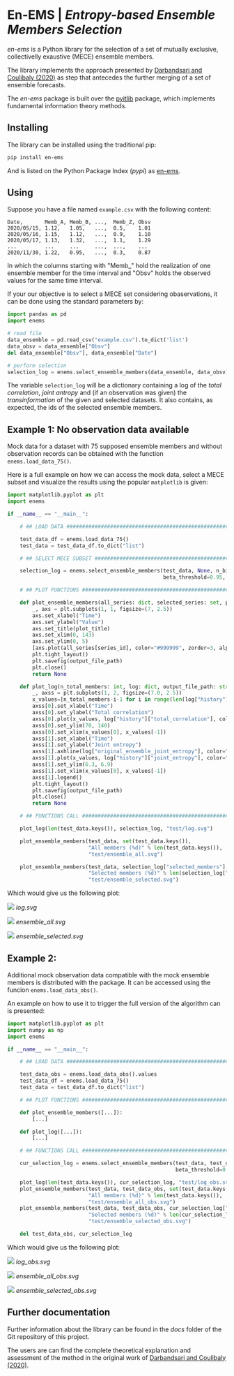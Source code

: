 # En-EMS | *Entropy-based Ensemble Members Selection*

*en-ems* is a Python library for the selection of a set of mutually exclusive, collectivelly exaustive (MECE) ensemble members.

The library implements the approach presented by [Darbandsari and Coulibaly (2020)](http://doi.org/https://doi.org/10.1016/j.jhydrol.2020.125577) as step that antecedes the further merging of a set of ensemble forecasts.

The *en-ems* package is built over the [pyitlib](https://pypi.org/project/pyitlib/) package, which implements fundamental information theory methods.


## Installing

The library can be installed using the traditional pip:

```bash
pip install en-ems
```

And is listed on the Python Package Index (*pypi*) as [en-ems](https://pypi.org/project/en-ems/).


## Using

Suppose you have a file named ```example.csv``` with the following content:

```
Date,       Memb_A, Memb_B, ...,  Memb_Z, Obsv
2020/05/15, 1.12,   1.05,   ...,  0.5,    1.01
2020/05/16, 1.15,   1.12,   ...,  0.9,    1.10
2020/05/17, 1.13,   1.32,   ...,  1.1,    1.29
...         ...     ...     ...,  ...,    ...
2020/11/30, 1.22,   0.95,   ...,  0.3,    0.87
```

In which the columns starting with "Memb_" hold the realization of one ensemble member for the time interval and "Obsv" holds the observed values for the same time interval.

If your our objective is to select a MECE set considering obaservations, it can be done using the standard parameters by:

```python
import pandas as pd
import enems

# read file
data_ensemble = pd.read_csv("example.csv").to_dict('list')
data_obsv = data_ensemble["Obsv"]
del data_ensemble["Obsv"], data_ensemble["Date"]

# perform selection
selection_log = enems.select_ensemble_members(data_ensemble, data_obsv)
```

The variable ```selection_log``` will be a dictionary containing a log of the *total correlation*, *joint antropy* and (if an observation was given) the *transinformation* of the given and selected datasets. It also contains, as expected, the ids of the selected ensemble members.

## Example 1: No observation data available

Mock data for a dataset with 75 supposed ensemble members and without observation records can be obtained with the function ```enems.load_data_75()```.

Here is a full example on how we can access the mock data, select a MECE subset and visualize the results using the popular ```matplotlib``` is given:

```python
import matplotlib.pyplot as plt
import enems

if __name__ == "__main__":

    # ## LOAD DATA ################################################################################################### #

    test_data_df = enems.load_data_75()
    test_data = test_data_df.to_dict("list")

    # ## SELECT MECE SUBSET ########################################################################################## #

    selection_log = enems.select_ensemble_members(test_data, None, n_bins=10, bin_by="equal_intervals", 
                                                  beta_threshold=0.95, n_processes=1, verbose=False)

    # ## PLOT FUNCTIONS ############################################################################################## #

    def plot_ensemble_members(all_series: dict, selected_series: set, plot_title: str, output_file_path: str) -> None:
        _, axs = plt.subplots(1, 1, figsize=(7, 2.5))
        axs.set_xlabel("Time")
        axs.set_ylabel("Value")
        axs.set_title(plot_title)
        axs.set_xlim(0, 143)
        axs.set_ylim(0, 5)
        [axs.plot(all_series[series_id], color="#999999", zorder=3, alpha=0.33) for series_id in selected_series]
        plt.tight_layout()
        plt.savefig(output_file_path)
        plt.close()
        return None

    def plot_log(n_total_members: int, log: dict, output_file_path: str) -> None:
        _, axss = plt.subplots(1, 2, figsize=(7.0, 2.5))
        x_values=[n_total_members-i-1 for i in range(len(log["history"]["total_correlation"]))]
        axss[0].set_xlabel("Time")
        axss[0].set_ylabel("Total correlation")
        axss[0].plot(x_values, log["history"]["total_correlation"], color="#7777FF", zorder=3)
        axss[0].set_ylim(70, 140)
        axss[0].set_xlim(x_values[0], x_values[-1])
        axss[1].set_xlabel("Time")
        axss[1].set_ylabel("Joint entropy")
        axss[1].axhline(log["original_ensemble_joint_entropy"], color="#FF7777", zorder=3, label="Full set")
        axss[1].plot(x_values, log["history"]["joint_entropy"], color="#7777FF", zorder=3, label="Selected set")
        axss[1].set_ylim(6.3, 6.9)
        axss[1].set_xlim(x_values[0], x_values[-1])
        axss[1].legend()
        plt.tight_layout()
        plt.savefig(output_file_path)
        plt.close()
        return None

    # ## FUNCTIONS CALL ############################################################################################## #

    plot_log(len(test_data.keys()), selection_log, "test/log.svg")

    plot_ensemble_members(test_data, set(test_data.keys()),
                          "All members (%d)" % len(test_data.keys()),
                          "test/ensemble_all.svg")

    plot_ensemble_members(test_data, selection_log["selected_members"],
                          "Selected members (%d)" % len(selection_log["selected_members"]),
                          "test/ensemble_selected.svg")
```

Which would give us the following plot:

![](docs/log.svg)
*log.svg*

![](docs/ensemble_all.svg)
*ensemble_all.svg*

![](docs/ensemble_selected.svg)
*ensemble_selected.svg*

## Example 2:

Additional mock observation data compatible with the mock ensemble members is distributed with the package. It can be accessed using the funcion ```enems.load_data_obs()```.

An example on how to use it to trigger the full version of the algorithm can is presented:

```python
import matplotlib.pyplot as plt
import numpy as np
import enems

if __name__ == "__main__":

    # ## LOAD DATA ################################################################################################### #

	test_data_obs = enems.load_data_obs().values
    test_data_df = enems.load_data_75()
    test_data = test_data_df.to_dict("list")

	# ## PLOT FUNCTIONS ############################################################################################## #

    def plot_ensemble_members([...]):
		[...]

	def plot_log([...]):
        [...]

	# ## FUNCTIONS CALL ############################################################################################## #

    cur_selection_log = enems.select_ensemble_members(test_data, test_data_obs, n_bins=10, bin_by="equal_intervals",
                                                      beta_threshold=0.95, n_processes=1, verbose=False)

    plot_log(len(test_data.keys()), cur_selection_log, "test/log_obs.svg")
    plot_ensemble_members(test_data, test_data_obs, set(test_data.keys()),
                          "All members (%d)" % len(test_data.keys()),
                          "test/ensemble_all_obs.svg")
    plot_ensemble_members(test_data, test_data_obs, cur_selection_log["selected_members"],
                          "Selected members (%d)" % len(cur_selection_log["selected_members"]),
                          "test/ensemble_selected_obs.svg")

    del test_data_obs, cur_selection_log
```

Which would give us the following plot:

![](docs/log.svg)
*log_obs.svg*

![](docs/ensemble_all.svg)
*ensemble_all_obs.svg*

![](docs/ensemble_selected.svg)
*ensemble_selected_obs.svg*

## Further documentation

Further information about the library can be found in the *docs* folder of the Git repository of this project.

The users are can find the complete theoretical explanation and assessment of the method in the original work of [Darbandsari and Coulibaly (2020)](http://doi.org/https://doi.org/10.1016/j.jhydrol.2020.125577).